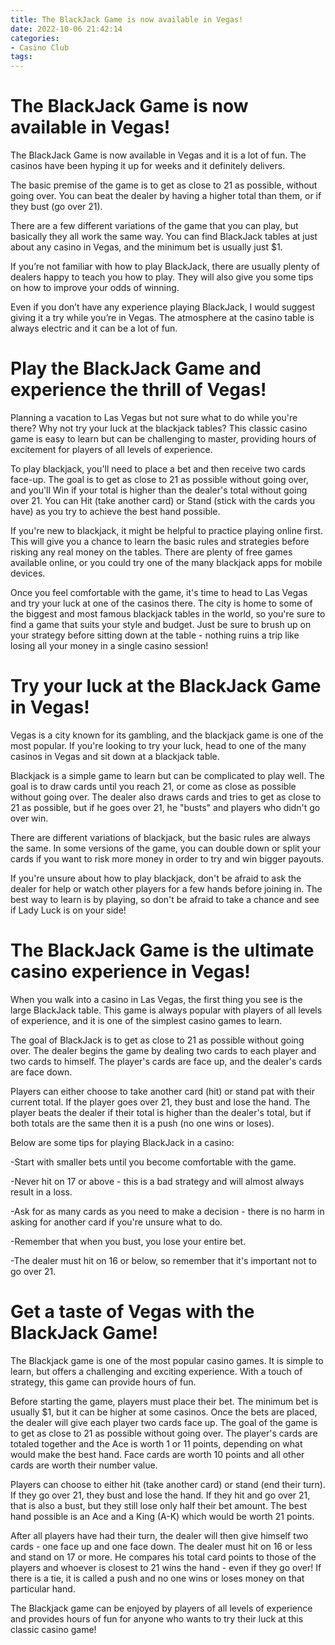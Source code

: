 ```yaml
---
title: The BlackJack Game is now available in Vegas!
date: 2022-10-06 21:42:14
categories:
- Casino Club
tags:
---
```



#  The BlackJack Game is now available in Vegas!

The BlackJack Game is now available in Vegas and it is a lot of fun. The casinos have been hyping it up for weeks and it definitely delivers.

The basic premise of the game is to get as close to 21 as possible, without going over. You can beat the dealer by having a higher total than them, or if they bust (go over 21).

There are a few different variations of the game that you can play, but basically they all work the same way. You can find BlackJack tables at just about any casino in Vegas, and the minimum bet is usually just $1.

If you’re not familiar with how to play BlackJack, there are usually plenty of dealers happy to teach you how to play. They will also give you some tips on how to improve your odds of winning.

Even if you don’t have any experience playing BlackJack, I would suggest giving it a try while you’re in Vegas. The atmosphere at the casino table is always electric and it can be a lot of fun.

#  Play the BlackJack Game and experience the thrill of Vegas!

Planning a vacation to Las Vegas but not sure what to do while you're there? Why not try your luck at the blackjack tables? This classic casino game is easy to learn but can be challenging to master, providing hours of excitement for players of all levels of experience.

To play blackjack, you'll need to place a bet and then receive two cards face-up. The goal is to get as close to 21 as possible without going over, and you'll Win if your total is higher than the dealer's total without going over 21. You can Hit (take another card) or Stand (stick with the cards you have) as you try to achieve the best hand possible.

If you're new to blackjack, it might be helpful to practice playing online first. This will give you a chance to learn the basic rules and strategies before risking any real money on the tables. There are plenty of free games available online, or you could try one of the many blackjack apps for mobile devices.

Once you feel comfortable with the game, it's time to head to Las Vegas and try your luck at one of the casinos there. The city is home to some of the biggest and most famous blackjack tables in the world, so you're sure to find a game that suits your style and budget. Just be sure to brush up on your strategy before sitting down at the table - nothing ruins a trip like losing all your money in a single casino session!

#  Try your luck at the BlackJack Game in Vegas!

 Vegas is a city known for its gambling, and the blackjack game is one of the most popular. If you're looking to try your luck, head to one of the many casinos in Vegas and sit down at a blackjack table.

Blackjack is a simple game to learn but can be complicated to play well. The goal is to draw cards until you reach 21, or come as close as possible without going over. The dealer also draws cards and tries to get as close to 21 as possible, but if he goes over 21, he "busts" and players who didn't go over win.

There are different variations of blackjack, but the basic rules are always the same. In some versions of the game, you can double down or split your cards if you want to risk more money in order to try and win bigger payouts.

If you're unsure about how to play blackjack, don't be afraid to ask the dealer for help or watch other players for a few hands before joining in. The best way to learn is by playing, so don't be afraid to take a chance and see if Lady Luck is on your side!

#  The BlackJack Game is the ultimate casino experience in Vegas!

When you walk into a casino in Las Vegas, the first thing you see is the large BlackJack table. This game is always popular with players of all levels of experience, and it is one of the simplest casino games to learn.

The goal of BlackJack is to get as close to 21 as possible without going over. The dealer begins the game by dealing two cards to each player and two cards to himself. The player's cards are face up, and the dealer's cards are face down.

Players can either choose to take another card (hit) or stand pat with their current total. If the player goes over 21, they bust and lose the hand. The player beats the dealer if their total is higher than the dealer's total, but if both totals are the same then it is a push (no one wins or loses).

Below are some tips for playing BlackJack in a casino:

-Start with smaller bets until you become comfortable with the game.

-Never hit on 17 or above - this is a bad strategy and will almost always result in a loss.

-Ask for as many cards as you need to make a decision - there is no harm in asking for another card if you're unsure what to do.

-Remember that when you bust, you lose your entire bet.

-The dealer must hit on 16 or below, so remember that it's important not to go over 21.

#  Get a taste of Vegas with the BlackJack Game!

The Blackjack game is one of the most popular casino games. It is simple to learn, but offers a challenging and exciting experience. With a touch of strategy, this game can provide hours of fun.

Before starting the game, players must place their bet. The minimum bet is usually $1, but it can be higher at some casinos. Once the bets are placed, the dealer will give each player two cards face up. The goal of the game is to get as close to 21 as possible without going over. The player's cards are totaled together and the Ace is worth 1 or 11 points, depending on what would make the best hand. Face cards are worth 10 points and all other cards are worth their number value.

Players can choose to either hit (take another card) or stand (end their turn). If they go over 21, they bust and lose the hand. If they hit and go over 21, that is also a bust, but they still lose only half their bet amount. The best hand possible is an Ace and a King (A-K) which would be worth 21 points.

After all players have had their turn, the dealer will then give himself two cards - one face up and one face down. The dealer must hit on 16 or less and stand on 17 or more. He compares his total card points to those of the players and whoever is closest to 21 wins the hand - even if they go over! If there is a tie, it is called a push and no one wins or loses money on that particular hand.

The Blackjack game can be enjoyed by players of all levels of experience and provides hours of fun for anyone who wants to try their luck at this classic casino game!